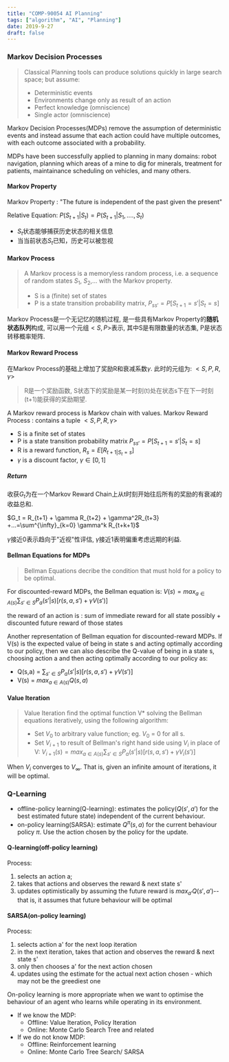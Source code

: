 ```yaml
---
title: "COMP-90054 AI Planning"
tags: ["algorithm", "AI", "Planning"]
date: 2019-9-27
draft: false
---
```


### Markov Decision Processes

> Classical Planning tools can produce solutions quickly in large search space; but assume:
>
> - Deterministic events
> - Environments change only as result of an action
> - Perfect knowledge (omniscience)
> - Single actor (omniscience)


Markov Decision Processes(MDPs) remove the assumption of deterministic events and instead assume that each action could have multiple outcomes, with each outcome associated with a probability. 

MDPs have been successfully applied to planning in many domains: robot navigation, planning which areas of a mine to dig for minerals, treatment for patients, maintainance scheduling on vehicles, and many others.
#### Markov Property

Markov Property
: "The future is independent of the past given the present" 

Relative Equation:  $P(S_{t+1}|S_t) = P(S_{t+1}|S_1,....,S_t)$

- $S_t$状态能够捕获历史状态的相关信息
- 当当前状态$S_t$已知，历史可以被忽视

#### Markov Process

> A Markov process is a memoryless random process, i.e. a sequence of random states $S_1$, $S_2$,... with the Markov property.
>
> - S is a (finite) set of states
> - P is a state transition probability matrix, $P_{ss'} = P[S_{t+1}=s'|S_t=s]$

Markov Process是一个无记忆的随机过程, 是一些具有Markov Property的**随机状态队列**构成, 可以用一个元组$<S,P>$表示, 其中S是有限数量的状态集, P是状态转移概率矩阵.

#### Markov Reward Process

在Markov Process的基础上增加了奖励R和衰减系数$\gamma$. 此时的元组为: $<S,P,R,\gamma>$

> R是一个奖励函数, S状态下的奖励是某一时刻(t)处在状态s下在下一时刻(t+1)能获得的奖励期望.

A Markov reward process is Markov chain with values.
Markov Reward Process
: contains a tuple $<S,P,R,\gamma>$ 

- S is a finite set of states
- P is a state transition probability matrix $P_{ss'} = P[S_{t+1}=s'|S_t=s]$
- R is a reward function, $R_s = E[R_{t+1|S_t=s}]$
- $\gamma$ is a discount factor, $\gamma \in [0,1]$

##### Return

收获$G_t$为在一个Markov Reward Chain上从t时刻开始往后所有的奖励的有衰减的收益总和.

$G_t = R_{t+1} + \gamma R_{t+2} + \gamma^2R_{t+3} +...=\sum^{\infty}_{k=0} \gamma^k R_{t+k+1}$

$\gamma$接近0表示趋向于"近视"性评估, $\gamma$接近1表明偏重考虑远期的利益.

#### Bellman Equations for MDPs

> Bellman Equations decribe the condition that must hold for a policy to be optimal.

For discounted-reward MDPs, the Bellman equation is: 
$V(s)=max_{a\in A(s)}\sum_{s'\in S}P_a(s'|s)[r(s,a,s')+\gamma V(s')]$

the reward of an action is : sum of immediate reward for all state possibly + discounted future reward of those states

Another representation of Bellman equation for discounted-reward MDPs. If V(s) is the expected value of being in state s and acting optimally according to our policy, then we can also describe the Q-value of being in a state s, choosing action a and then acting optimally according to our policy as:

- Q(s,a) = $\sum_{s'\in S}P_a(s'|s)[r(s,a,s')+\gamma V(s')]$
- V(s) = $max_{a\in A(s)} Q(s,a)$

#### Value Iteration

> Value Iteration find the optimal function V* solving the Bellman equations iteratively, using the following algorithm:
> - Set $V_0$ to arbitrary value function; eg. $V_0$ = 0 for all s.
> - Set $V_{i+1}$ to result of Bellman's right hand side using $V_i$ in place of V:
> $V_{i+1}(s)=max_{a\in A(s)}\sum_{s'\in S}P_a(s'|s)[r(s,a,s')+ \gamma V_i(s')]$

When $V_i$ converges to $V_{\infty}$. That is, given an infinite amount of iterations, it will be optimal.

### Q-Learning

- offline-policy learning(Q-learning): estimates the policy($Q(s',a')$ for the best estimated future state) independent of the current behaviour.
- on-policy learning(SARSA): estimate $Q^\pi(s,a)$ for the current behaviour policy $\pi$. Use the action chosen by the policy for the update. 

#### Q-learning(off-policy learning)

Process:

1. selects an action a;
2. takes that actions and observes the reward & next state s'
3. updates optimistically by assuming the future reward is $max_{a'}Q(s', a')$--that is, it assumes that future behaviour will be optimal



#### SARSA(on-policy learning)

Process:

1. selects action a' for the next loop iteration
2. in the next iteration, takes that action and observes the reward & next state s'
3. only then chooses a' for the next action chosen
4. updates using the estimate for the actual next action chosen - which may not be the greediest one

On-policy learning is more appropriate when we want to optimise the behaviour of an agent who learns while operating in its environment.


- If we know the MDP:
  - Offline: Value Iteration, Policy Iteration
  - Online: Monte Carlo Search Tree and related
- If we do not know MDP:
  - Offline: Reinforcement learning
  - Online: Monte Carlo Tree Search/ SARSA